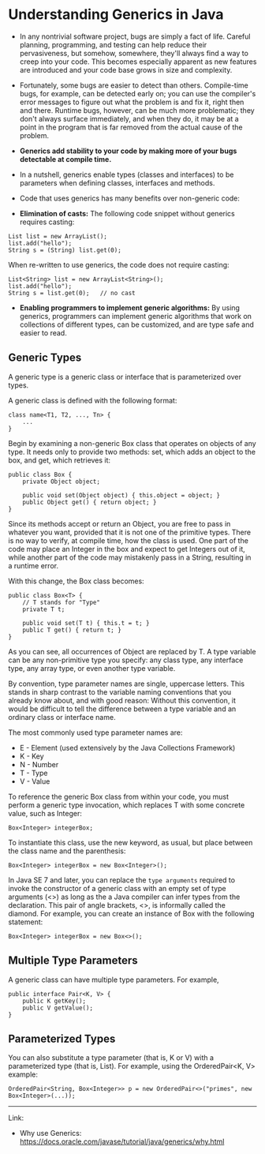 # Understanding Generics in Java

- In any nontrivial software project, bugs are simply a fact of life. Careful planning, programming, and testing can help reduce their pervasiveness, but somehow, somewhere, they'll always find a way to creep into your code. This becomes especially apparent as new features are introduced and your code base grows in size and complexity.

- Fortunately, some bugs are easier to detect than others. Compile-time bugs, for example, can be detected early on; you can use the compiler's error messages to figure out what the problem is and fix it, right then and there. Runtime bugs, however, can be much more problematic; they don't always surface immediately, and when they do, it may be at a point in the program that is far removed from the actual cause of the problem.

- **Generics add stability to your code by making more of your bugs detectable at compile time.**

- In a nutshell, generics enable types (classes and interfaces) to be parameters when defining classes, interfaces and methods.

- Code that uses generics has many benefits over non-generic code:

- **Elimination of casts:** The following code snippet without generics requires casting:

```
List list = new ArrayList();
list.add("hello");
String s = (String) list.get(0);
```

When re-written to use generics, the code does not require casting:

```
List<String> list = new ArrayList<String>();
list.add("hello");
String s = list.get(0);   // no cast
```

- **Enabling programmers to implement generic algorithms:** By using generics, programmers can implement generic algorithms that work on collections of different types, can be customized, and are type safe and easier to read.

## Generic Types

A generic type is a generic class or interface that is parameterized over types.

A generic class is defined with the following format:

```
class name<T1, T2, ..., Tn> {
    ...
}
```

Begin by examining a non-generic Box class that operates on objects of any type. It needs only to provide two methods: set, which adds an object to the box, and get, which retrieves it:

```
public class Box {
    private Object object;

    public void set(Object object) { this.object = object; }
    public Object get() { return object; }
}
```

Since its methods accept or return an Object, you are free to pass in whatever you want, provided that it is not one of the primitive types. There is no way to verify, at compile time, how the class is used. One part of the code may place an Integer in the box and expect to get Integers out of it, while another part of the code may mistakenly pass in a String, resulting in a runtime error.

With this change, the Box class becomes:

```
public class Box<T> {
    // T stands for "Type"
    private T t;

    public void set(T t) { this.t = t; }
    public T get() { return t; }
}
```

As you can see, all occurrences of Object are replaced by T. A type variable can be any non-primitive type you specify: any class type, any interface type, any array type, or even another type variable.

By convention, type parameter names are single, uppercase letters. This stands in sharp contrast to the variable naming conventions that you already know about, and with good reason: Without this convention, it would be difficult to tell the difference between a type variable and an ordinary class or interface name.

The most commonly used type parameter names are:

- E - Element (used extensively by the Java Collections Framework)
- K - Key
- N - Number
- T - Type
- V - Value

To reference the generic Box class from within your code, you must perform a generic type invocation, which replaces T with some concrete value, such as Integer:

```
Box<Integer> integerBox;
```

To instantiate this class, use the new keyword, as usual, but place <Integer> between the class name and the parenthesis:

```
Box<Integer> integerBox = new Box<Integer>();
```

In Java SE 7 and later, you can replace the `type arguments` required to invoke the constructor of a generic class with an empty set of type arguments (<>) as long as the a Java compiler can infer types from the declaration. This pair of angle brackets, <>, is informally called the diamond. For example, you can create an instance of Box<Integer> with the following statement:

```
Box<Integer> integerBox = new Box<>();
```

## Multiple Type Parameters

A generic class can have multiple type parameters. For example,

```
public interface Pair<K, V> {
    public K getKey();
    public V getValue();
}
```

## Parameterized Types

You can also substitute a type parameter (that is, K or V) with a parameterized type (that is, List<String>). For example, using the OrderedPair<K, V> example:

```
OrderedPair<String, Box<Integer>> p = new OrderedPair<>("primes", new Box<Integer>(...));
```

---

Link:

- Why use Generics: https://docs.oracle.com/javase/tutorial/java/generics/why.html
